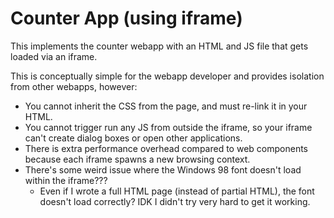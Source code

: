# Counter App (using iframe)
This implements the counter webapp with an HTML and JS file that gets loaded via an iframe.

This is conceptually simple for the webapp developer and provides isolation from other webapps, however:
- You cannot inherit the CSS from the page, and must re-link it in your HTML.
- You cannot trigger run any JS from outside the iframe, so your iframe can't create dialog boxes or open other applications.
- There is extra performance overhead compared to web components because each iframe spawns a new browsing context.
- There's some weird issue where the Windows 98 font doesn't load within the iframe???
  - Even if I wrote a full HTML page (instead of partial HTML), the font doesn't load correctly? IDK I didn't try very hard to get it working.
